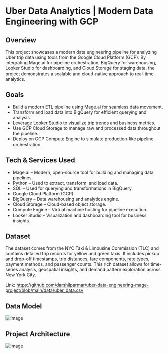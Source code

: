 # Uber Data Analytics | Modern Data Engineering with GCP

## Overview
This project showcases a modern data engineering pipeline for analyzing Uber trip data using tools from the Google Cloud Platform (GCP). By integrating Mage.ai for pipeline orchestration, BigQuery for warehousing, Looker Studio for dashboarding, and Cloud Storage for staging data, the project demonstrates a scalable and cloud-native approach to real-time analytics.

## Goals
- Build a modern ETL pipeline using Mage.ai for seamless data movement.
- Transform and load data into BigQuery for efficient querying and analysis.
- Leverage Looker Studio to visualize trip trends and business metrics.
- Use GCP Cloud Storage to manage raw and processed data throughout the pipeline.
- Deploy on GCP Compute Engine to simulate production-like pipeline orchestration.

## Tech & Services Used
- Mage.ai – Modern, open-source tool for building and managing data pipelines.
- Python – Used to extract, transform, and load data.
- SQL – Used for querying and transformations in BigQuery.
- Google Cloud Platform (GCP)
- BigQuery – Data warehousing and analytics engine.
- Cloud Storage – Cloud-based object storage.
- Compute Engine – Virtual machine hosting for pipeline execution.
- Looker Studio – Visualization and dashboarding tool for business insights.

## Dataset
The dataset comes from the NYC Taxi & Limousine Commission (TLC) and contains detailed trip records for yellow and green taxis. It includes pickup and drop-off timestamps, trip distances, fare components, rate types, payment methods, and passenger counts. This rich dataset allows for time-series analysis, geospatial insights, and demand pattern exploration across New York City.

Link: https://github.com/darshilparmar/uber-data-engineering-mage-project/blob/main/data/uber_data.csv

## Data Model
![image](https://github.com/user-attachments/assets/82694234-5a7c-49fd-8fe6-0d2733a8c06c)

## Project Architecture
![image](https://github.com/user-attachments/assets/8abb8bff-0865-40d3-be72-a81647f7e800)


